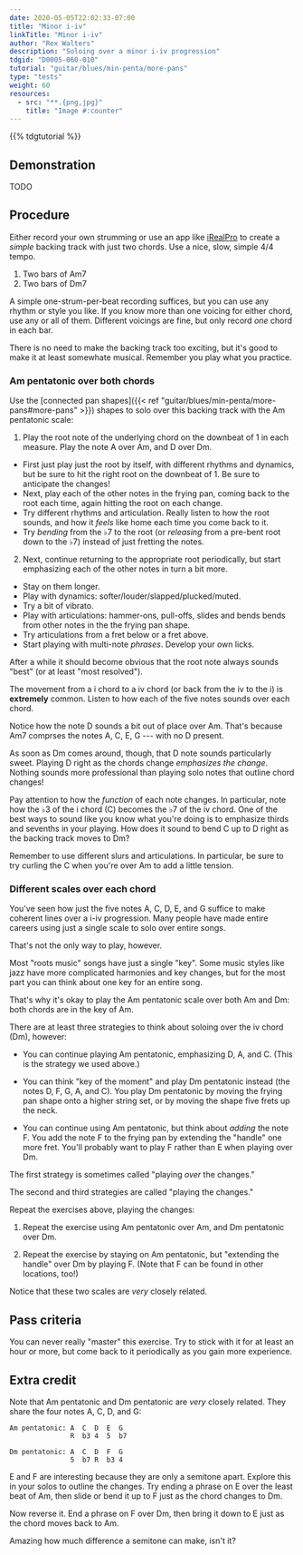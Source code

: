 ```yaml
---
date: 2020-05-05T22:02:33-07:00
title: "Minor i-iv"
linkTitle: "Minor i-iv"
author: "Rex Walters"
description: "Soloing over a minor i-iv progression"
tdgid: "D0005-060-010"
tutorial: "guitar/blues/min-penta/more-pans"
type: "tests"
weight: 60
resources:
  - src: "**.{png,jpg}"
    title: "Image #:counter"
---
```


{{% tdgtutorial %}}

## Demonstration

TODO

## Procedure

Either record your own strumming or use an app like
[iRealPro](https://irealpro.com) to create a _simple_ backing track with just
two chords. Use a nice, slow, simple 4/4 tempo.

1. Two bars of Am7
2. Two bars of Dm7

A simple one-strum-per-beat recording suffices, but you can use any rhythm or
style you like. If you know more than one voicing for either chord, use any or all of
them. Different voicings are fine, but only record *one* chord in each bar.

There is no need to make the backing track too exciting, but it's good to make
it at least somewhate musical. Remember you play what you practice.

### Am pentatonic over both chords

Use the [connected pan shapes]({{< ref
"guitar/blues/min-penta/more-pans#more-pans" >}}) shapes to solo over this
backing track with the Am pentatonic scale:

1. Play the root note of the underlying chord on the downbeat of 1 in each
   measure. Play the note A over Am, and D over Dm.

  * First just play just the root by itself, with different rhythms and
    dynamics, but be sure to hit the right root on the downbeat of 1. Be sure to
    anticipate the changes!
  * Next, play each of the other notes in the frying pan, coming back to the
    root each time, again hitting the root on each change. 
  * Try different rhythms and articulation. Really listen to how the root
    sounds, and how it *feels* like home each time you come back to it.
  * Try *bending* from the &flat;7 to the root (or *releasing* from a pre-bent root down to
    the &flat;7) instead of just fretting the notes.

2. Next, continue returning to the appropriate root periodically, but start emphasizing each of the
   other notes in turn a bit more.

  * Stay on them longer.
  * Play with dynamics: softer/louder/slapped/plucked/muted.
  * Try a bit of vibrato.
  * Play with articulations: hammer-ons, pull-offs, slides and bends bends from other notes in the the frying pan shape.
  * Try articulations from a fret below or a fret above.
  * Start playing with multi-note *phrases*. Develop your own licks.

After a while it should become obvious that the root note always sounds "best"
(or at least "most resolved").

The movement from a i chord to a iv chord (or back from the iv to the i) is
**extremely** common. Listen to how each of the five notes sounds over each
chord.

Notice how the note D sounds a bit out of place over Am. That's because 
Am7 comprses the notes A, C, E, G --- with no D present. 

As soon as Dm comes around, though, that D note sounds particularly sweet.
Playing D right as the chords change _emphasizes the change_. Nothing sounds
more professional than playing solo notes that outline chord changes!

Pay attention to how the _function_ of each note changes. In particular, note
how the &flat;3 of the i chord (C) becomes the &flat;7 of the iv chord. One of
the best ways to sound like you know what you're doing is to emphasize thirds
and sevenths in your playing. How does it sound to bend C up to D right as the
backing track moves to Dm?

Remember to use different slurs and articulations. In particular, be sure to try
curling the C when you're over Am to add a little tension.

### Different scales over each chord

You've seen how just the five notes A, C, D, E, and G suffice to make coherent
lines over a i-iv progression. Many people have made entire careers using just a
single scale to solo over entire songs. 

That's not the only way to play, however.

Most "roots music" songs have just a single "key". Some music styles like jazz
have more complicated harmonies and key changes, but for the most part you can
think about one key for an entire song. 

That's why it's okay to play the Am pentatonic scale over both Am and Dm: both
chords are in the key of Am.

There are at least three strategies to think about soloing over the iv chord
(Dm), however: 

* You can continue playing Am pentatonic, emphasizing D, A, and C. (This is the
  strategy we used above.)

* You can think "key of the moment" and play Dm pentatonic instead (the notes D,
  F, G, A, and C). You play Dm pentatonic by moving the frying pan shape onto a
  higher string set, or by moving the shape five frets up the neck.

* You can continue using Am pentatonic, but think about _adding_ the note F. You
  add the note F to the frying pan by extending the "handle" one more fret.
  You'll probably want to play F rather than E when playing over Dm.

The first strategy is sometimes called "playing _over_ the changes."

The second and third strategies are called "playing the changes."

Repeat the exercises above, playing the changes:

1. Repeat the exercise using Am pentatonic over Am, and Dm pentatonic over Dm.

2. Repeat the exercise by staying on Am pentatonic, but "extending the handle"
   over Dm by playing F. (Note that F can be found in other locations, too!)


Notice that these two scales are _very_ closely related. 

## Pass criteria

You can never really "master" this exercise. Try to stick with it for at least
an hour or more, but come back to it periodically as you gain more experience.

## Extra credit

Note that Am pentatonic and Dm pentatonic are _very_ closely related. They share
the four notes A, C, D, and G:

```
Am pentatonic: A  C  D  E  G
               R  b3 4  5  b7

Dm pentatonic: A  C  D  F  G
               5  b7 R  b3 4
```

E and F are interesting because they are only a semitone apart. Explore this in
your solos to outline the changes. Try ending a phrase on E over the least beat
of Am, then slide or bend it up to F just as the chord changes to Dm.

Now reverse it. End a phrase on F over Dm, then bring it down to E just as the
chord moves back to Am.

Amazing how much difference a semitone can make, isn't it?